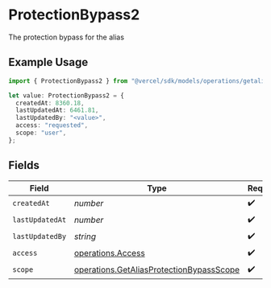 # ProtectionBypass2

The protection bypass for the alias

## Example Usage

```typescript
import { ProtectionBypass2 } from "@vercel/sdk/models/operations/getalias.js";

let value: ProtectionBypass2 = {
  createdAt: 8360.18,
  lastUpdatedAt: 6461.81,
  lastUpdatedBy: "<value>",
  access: "requested",
  scope: "user",
};
```

## Fields

| Field                                                                                                | Type                                                                                                 | Required                                                                                             | Description                                                                                          |
| ---------------------------------------------------------------------------------------------------- | ---------------------------------------------------------------------------------------------------- | ---------------------------------------------------------------------------------------------------- | ---------------------------------------------------------------------------------------------------- |
| `createdAt`                                                                                          | *number*                                                                                             | :heavy_check_mark:                                                                                   | N/A                                                                                                  |
| `lastUpdatedAt`                                                                                      | *number*                                                                                             | :heavy_check_mark:                                                                                   | N/A                                                                                                  |
| `lastUpdatedBy`                                                                                      | *string*                                                                                             | :heavy_check_mark:                                                                                   | N/A                                                                                                  |
| `access`                                                                                             | [operations.Access](../../models/operations/access.md)                                               | :heavy_check_mark:                                                                                   | N/A                                                                                                  |
| `scope`                                                                                              | [operations.GetAliasProtectionBypassScope](../../models/operations/getaliasprotectionbypassscope.md) | :heavy_check_mark:                                                                                   | N/A                                                                                                  |